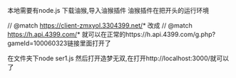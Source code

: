 本地需要有node.js
下载油猴,导入油猴插件
油猴插件在把开头的运行环境

// @match        https://client-zmxyol.3304399.net/*
改成
// @match        https://h.api.4399.com/*
就可以在正常的https://h.api.4399.com/g.php?gameId=100060323链接里面打开了

在文件夹下node ser1.js
然后打开造梦无双,在打开http://localhost:3000/就可以了
